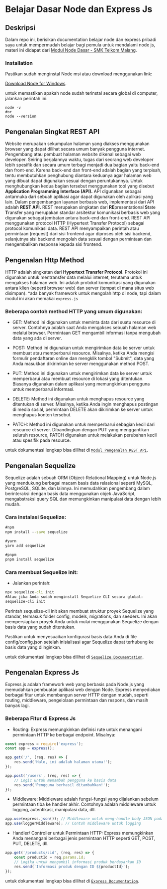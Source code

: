 # Belajar Dasar Node dan Express Js

## Deskripsi

Dalam repo ini, berisikan documentation belajar node dan express pribadi saya untuk mempermudah belajar bagi pemula untuk mendalami node js, materi ini didapat dari [Modul Node Dasar - SMK Telkom Malang](https://drive.google.com/drive/folders/10cFXJ3iqhzZaIs8GOb0RZSjKJZCEOG-X?usp=drive_link).

### Installation

Pastikan sudah menginstal Node msi atau download menggunakan link:

[Download Node for Windows](https://nodejs.org/dist/v21.4.0/node-v21.4.0-x64.msi).

untuk memastikan apakah node sudah terinstal secara global di computer, jalankan perintah ini:
```
node -v
#or
node --version
```

## Pengenalan Singkat REST API

Website merupakan sekumpulan halaman yang diakses menggunakan browser yang dapat dilihat secara umum  banyak pengguna internet. Pengembang atau pembuat halaman website dikenal sebagai web developer. Seiring berjalannya waktu, tugas dari seorang web developer lebih spesifik dan secara umum terbagi menjadi dua bagian yaitu back-end dan front-end.
Karena back-end dan front-end adalah bagian yang terpisah, tentu membutuhkan penghubung diantara keduanya agar halaman web yang dibuat dapat digunakan sesuai dengan peruntukannya. Untuk menghubungkan kedua bagian tersebut menggunakan tool yang disebut <strong>Application Programming Interface (API).</strong> API digunakan sebagai antarmuka dari sebuah aplikasi agar dapat digunakan oleh aplikasi yang lain. Dalam pengembangan layanan berbasis web, implementasi dari API adalah <strong>REST API.</strong> REST merupakan singkatan dari <strong>RE</strong>presentational <strong>S</strong>tate <strong>T</strong>ransfer yang merupakan standar arsitektur komunikasi berbasis web yang digunakan sebagai jembatan antara back-end dan front-end. REST API menggunakan protocol HTTP (Hypertext Transfer Protocol) sebagai protocol komunikasi data. REST API menyampaikan perintah atau permintaan (request) dari sisi frontend agar diproses oleh sisi backend, selanjutnya sisi backend mengolah data sesuai dengan permintaan dan mengembalikan response kepada sisi frontend.

## Pengenalan Http Method

HTTP adalah singkatan dari <strong>Hypertext Transfer Protocol</strong>. Protokol ini digunakan untuk mentransfer data melalui internet, terutama untuk mengakses halaman web. Ini adalah protokol komunikasi yang digunakan antara klien (seperti browser web) dan server (tempat di mana situs web disimpan).
*ada banyak framework untuk mengolah http di node, tapi dalam modul ini akan memakai `express.js` 

### Beberapa contoh method HTTP yang umum digunakan:
- GET: Method ini digunakan untuk meminta data dari suatu resource di server. Contohnya adalah saat Anda mengakses sebuah halaman web melalui browser. Permintaan GET mengambil informasi tanpa mengubah data yang ada di server.

- POST: Method ini digunakan untuk mengirimkan data ke server untuk membuat atau memperbarui resource. Misalnya, ketika Anda mengisi formulir pendaftaran online dan mengklik tombol "Submit", data yang Anda masukkan dikirimkan ke server menggunakan method POST.

- PUT: Method ini digunakan untuk mengirimkan data ke server untuk memperbarui atau membuat resource di lokasi yang ditentukan. Biasanya digunakan dalam aplikasi yang memungkinkan pengguna untuk memperbarui informasi.

- DELETE: Method ini digunakan untuk menghapus resource yang ditentukan di server. Misalnya, ketika Anda ingin menghapus postingan di media sosial, permintaan DELETE akan dikirimkan ke server untuk menghapus konten tersebut.

- PATCH: Method ini digunakan untuk memperbarui sebagian kecil dari resource di server. Dibandingkan dengan PUT yang menggantikan seluruh resource, PATCH digunakan untuk melakukan perubahan kecil atau spesifik pada resource.

untuk dokumentasi lengkap bisa dilihat di [`Modul Pengenalan REST API`](https://drive.google.com/drive/folders/10cFXJ3iqhzZaIs8GOb0RZSjKJZCEOG-X?usp=drive_link).

## Pengenalan Sequelize

Sequelize adalah sebuah ORM (Object-Relational Mapping) untuk Node.js yang mendukung berbagai macam basis data relasional seperti MySQL, PostgreSQL, SQLite, dan lainnya. Ini memudahkan pengembang dalam berinteraksi dengan basis data menggunakan objek JavaScript, mengabstraksi query SQL dan memungkinkan manipulasi data dengan lebih mudah.

### Cara instalasi Sequelize:
```cmd
#npm
npm install --save sequelize

#yarn
yarn add sequelize

#pnpm
pnpm install sequelize
```
### Cara membuat Sequelize init:
- Jalankan perintah:
```cmd
npx sequelize-cli init
#Atau jika Anda sudah menginstall Sequelize CLI secara global:
sequelize-cli init
```
Perintah sequelize-cli init akan membuat struktur proyek Sequelize yang standar, termasuk folder config, models, migrations, dan seeders. Ini akan mempersiapkan proyek Anda untuk mulai menggunakan Sequelize dengan basis data yang sudah ditentukan.

Pastikan untuk menyesuaikan konfigurasi basis data Anda di file config/config.json setelah inisialisasi agar Sequelize dapat terhubung ke basis data yang diinginkan.

untuk dokumentasi lengkap bisa dilihat di [`Sequelize Documentation`](https://sequelize.org/).


## Pengenalan Express Js

Express.js adalah framework web yang berbasis pada Node.js yang memudahkan pembuatan aplikasi web dengan Node. Express menyediakan berbagai fitur untuk membangun server HTTP dengan mudah, seperti routing, middleware, pengelolaan permintaan dan respons, dan masih banyak lagi.
### Beberapa Fitur di Express Js
- Routing: Express memungkinkan definisi rute untuk menangani permintaan HTTP ke berbagai endpoint. Misalnya:
```js
const express = require('express');
const app = express();

app.get('/', (req, res) => {
    res.send('Halo, ini adalah halaman utama!');
});

app.post('/users', (req, res) => {
    // Logic untuk menambah pengguna ke basis data
    res.send('Pengguna berhasil ditambahkan!');
});
```
- Middleware: Middleware adalah fungsi-fungsi yang dijalankan sebelum permintaan tiba ke handler akhir. Contohnya adalah middleware untuk logging, autentikasi, manipulasi data, dll.
```js
app.use(express.json()); // Middleware untuk meng-handle body JSON pada request
app.use(loggerMiddleware); // Contoh middleware untuk logging
```
- Handler/ Controller untuk Permintaan HTTP: Express memungkinkan Anda menangani berbagai jenis permintaan HTTP seperti GET, POST, PUT, DELETE, dll.
```js
app.get('/products/:id', (req, res) => {
    const productId = req.params.id;
    // Logika untuk mengambil informasi produk berdasarkan ID
    res.send(`Informasi produk dengan ID ${productId}`);
});
```
untuk dokumentasi lengkap bisa dilihat di [`Express Documentation`](https://expressjs.com/).